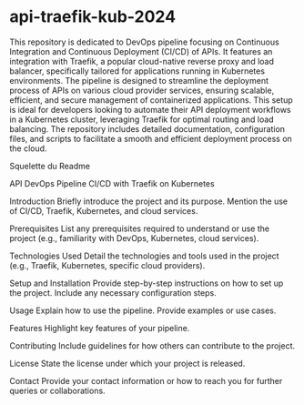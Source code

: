 # api-traefik-kub-2024
This repository is dedicated to DevOps pipeline focusing on Continuous Integration and Continuous Deployment (CI/CD) of APIs. It features an integration with Traefik, a popular cloud-native reverse proxy and load balancer, specifically tailored for applications running in Kubernetes environments.
The pipeline is designed to streamline the deployment process of APIs on various cloud provider services, ensuring scalable, efficient, and secure management of containerized applications. This setup is ideal for developers looking to automate their API deployment workflows in a Kubernetes cluster, leveraging Traefik for optimal routing and load balancing. The repository includes detailed documentation, configuration files, and scripts to facilitate a smooth and efficient deployment process on the cloud.



Squelette du Readme 

API DevOps Pipeline CI/CD with Traefik on Kubernetes

Introduction
Briefly introduce the project and its purpose.
Mention the use of CI/CD, Traefik, Kubernetes, and cloud services.

Prerequisites
List any prerequisites required to understand or use the project (e.g., familiarity with DevOps, Kubernetes, cloud services).

Technologies Used
Detail the technologies and tools used in the project (e.g., Traefik, Kubernetes, specific cloud providers).

Setup and Installation
Provide step-by-step instructions on how to set up the project.
Include any necessary configuration steps.

Usage
Explain how to use the pipeline.
Provide examples or use cases.

Features
Highlight key features of your pipeline.

Contributing
Include guidelines for how others can contribute to the project.

License
State the license under which your project is released.

Contact
Provide your contact information or how to reach you for further queries or collaborations.
